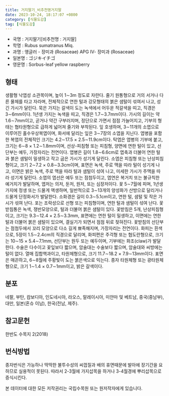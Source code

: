 ```yaml
---
title: 거지딸기_비추천명거지딸
date: 2023-10-24, 18:17:07 +0800
category: [식물도감]
tag: [식물도감]
---
```




- 국명 : 거지딸기[비추천명 : 거지딸]
- 학명 : Rubus sumatranus Miq.
- 과명 : 앵글러 - 장미과 (Rosaceae) APG Ⅳ- 장미과 (Rosaceae)
- 일본명 : ゴジキイチゴ
- 영문명 : Sorbus-leaf yellow raspberry


## 형태
생활형 낙엽성 소관목이며, 높이 1∼3m 정도로 자란다. 줄기 원통형으로 거의 서거나 다른 물체를 타고 자라며, 전체적으로 연한 털과 강모형태의 붉은 샘털이 섞여서 나고, 성긴 가시가 달린다. 묵은 가지는 갈색이 도는 녹색에서 어두운 적갈색을 띠고, 직경은 3∼6mm이다. 1년생 가지는 녹색을 띠고, 직경은 1.7∼3.7mm이다. 가시의 길이는 약 1.6∼7mm이고, 곧거나 약간 구부러지며, 정단으로 가면서 점점 가늘어지고, 기부의 형태는 협타원형으로 급하게 넓어져 줄기와 부착된다. 잎 호생하며, 3∼11개의 소엽으로 이루어진 홀수우상복엽이며, 화서에 달리는 잎은 3∼7장의 소엽을 지닌다. 엽병을 포함한 복엽의 전체적인 크기는 4.2∼17.5 × 2.5∼11.9cm이다. 탁엽은 엽병의 기부에 붙고, 크기는 6∼8 × 1.2∼1.8mm이며, 선상-피침형 또는 피침형, 양면에 연한 털이 있고, 선단부는 예두, 가장자리는 전연이다. 엽병은 길이 1.8∼6.6cm로 엽축과 더불어 연한 털과 붉은 샘털이 밀생하고 작고 굽은 가시가 성기게 달린다. 소엽은 피침형 또는 난상피침형이고, 크기 2∼7.2 × 0.8∼3.3cm이며, 표면은 녹색, 주로 맥을 따라 털이 성기게 나고, 이면은 밝은 녹색, 주로 맥을 따라 털과 샘털이 섞여 나고, 미세한 가시가 주맥을 따라 성기게 달린다. 소엽의 엽선은 예두 또는 점첨두이고, 엽연은 복거치 또는 불규칙한 예거치가 발달하며, 엽저는 의저, 둔저, 원저, 또는 심장저이다. 꽃 5∼7월에 피며, 1년생 가지에 정생 또는 드물게 액생하며, 일반적으로 3∼13개의 양성화가 산방으로 달리거나 드물게 단정화서가 발달한다. 소화경은 길이 0.3∼5.1cm이고, 연한 털, 샘털 및 작은 가시가 섞여 난다. 포는 조락성으로 선형 또는 피침형이며, 연한 털과 샘털이 섞여 난다. 꽃받침통은 녹색, 쟁반모양으로, 털과 더불어 붉은 샘털이 있다. 꽃받침은 5개, 난상피침형이고, 크기는 9.3∼12.4 × 2.5∼3.3mm, 표면에는 연한 털이 밀생하고, 이면에는 연한 털과 더불어 붉은 샘털이 있으며, 결실기가 되면서 점점 뒤로 젖혀진다. 꽃받침의 선단부는 점첨두에서 꼬리 모양으로 다소 길게 뾰족해지며, 가장자리는 전연이다. 화피는 흰색으로, 5장이 1.5∼2.4cm의 직경으로 달리며, 화피편은 주걱형 또는 협도란형으로, 크기는 10∼15 × 5.4∼7.1mm, 선단부는 원두 또는 예두이며, 기부에는 화조(claw)가 발달한다. 수술은 다수이고 꽃잎보다 짧으며, 암술대는 수술보다 짧으며, 암술대와 씨방에는 털이 없다. 열매 집합핵과이고, 타원체형으로, 크기 11.7∼18.2 × 7.9∼13mm이다. 표면은 매끈하고, 6∼8월에 주황빛이 도는 붉은색으로 익는다. 종자 타원체형 또는 광타원체형으로, 크기 1∼1.4 × 0.7∼1mm이고, 밝은 갈색이다.
## 분포
네팔, 부탄, 캄보디아, 인도네시아, 라오스, 말레이시아, 미얀마 및 베트남, 중국(중남부), 대만, 일본(혼슈 이남), 한국(전남, 제주).
## 참고문헌
한반도 수목지 2(2018)
## 번식방법
종자번식은 가능하나 딱딱한 불투수성의 씨껍질과 배의 휴면때문에 발아에 장기간을 요하므로 실용적이 못된다. 따라서 2-3월에 가지삽목을 하거나 3-4월경에 뿌리삽목으로 증식시킨다.






본 데이터에 대한 모든 저작권리는 국립수목원 또는 원저작자에게 있습니다.
